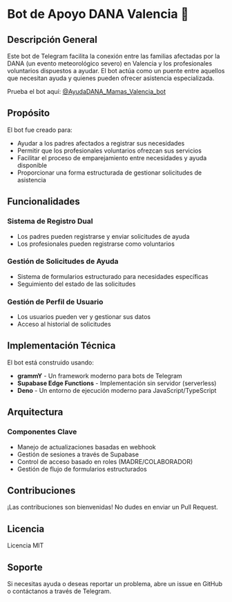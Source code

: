 # Bot de Apoyo DANA Valencia 🤖

## Descripción General

Este bot de Telegram facilita la conexión entre las familias afectadas por la DANA (un evento meteorológico severo) en Valencia y los profesionales voluntarios dispuestos a ayudar. El bot actúa como un puente entre aquellos que necesitan ayuda y quienes pueden ofrecer asistencia especializada.

Prueba el bot aquí: [@AyudaDANA_Mamas_Valencia_bot](https://t.me/AyudaDANA_Mamas_Valencia_bot)

## Propósito

El bot fue creado para:

- Ayudar a los padres afectados a registrar sus necesidades
- Permitir que los profesionales voluntarios ofrezcan sus servicios
- Facilitar el proceso de emparejamiento entre necesidades y ayuda disponible
- Proporcionar una forma estructurada de gestionar solicitudes de asistencia

## Funcionalidades

### Sistema de Registro Dual

- Los padres pueden registrarse y enviar solicitudes de ayuda
- Los profesionales pueden registrarse como voluntarios

### Gestión de Solicitudes de Ayuda

- Sistema de formularios estructurado para necesidades específicas
- Seguimiento del estado de las solicitudes

### Gestión de Perfil de Usuario

- Los usuarios pueden ver y gestionar sus datos
- Acceso al historial de solicitudes

## Implementación Técnica

El bot está construido usando:

- **grammY** - Un framework moderno para bots de Telegram
- **Supabase Edge Functions** - Implementación sin servidor (serverless)
- **Deno** - Un entorno de ejecución moderno para JavaScript/TypeScript

## Arquitectura

### Componentes Clave

- Manejo de actualizaciones basadas en webhook
- Gestión de sesiones a través de Supabase
- Control de acceso basado en roles (MADRE/COLABORADOR)
- Gestión de flujo de formularios estructurados

## Contribuciones

¡Las contribuciones son bienvenidas! No dudes en enviar un Pull Request.

## Licencia

Licencia MIT

## Soporte

Si necesitas ayuda o deseas reportar un problema, abre un issue en GitHub o contáctanos a través de Telegram.
